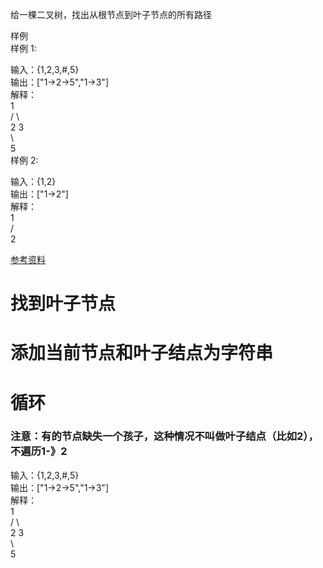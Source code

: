 

给一棵二叉树，找出从根节点到叶子节点的所有路径   
 
样例  
样例 1:  

输入：{1,2,3,#,5}  
输出：["1->2->5","1->3"]  
解释：  
   1  
 /   \  
2     3  
 \  
  5  
样例 2:  
  
输入：{1,2}  
输出：["1->2"]  
解释：  
   1  
 /     
2       

[参考资料](https://www.codetd.com/article/4916777)  

# 找到叶子节点  
# 添加当前节点和叶子结点为字符串  
# 循环  

### 注意：有的节点缺失一个孩子，这种情况不叫做叶子结点（比如2），不遍历1-》2   
输入：{1,2,3,#,5}  
输出：["1->2->5","1->3"]  
解释：  
   1  
 /   \  
2     3  
 \  
  5 
